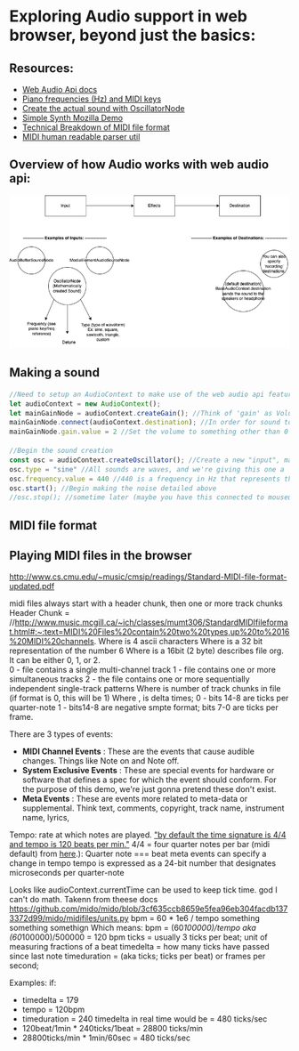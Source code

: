 # Exploring Audio support in web browser, beyond just the basics:

## Resources: 
- [Web Audio Api docs](https://developer.mozilla.org/en-US/docs/Web/API/Web_Audio_API)
- [Piano frequencies (Hz) and MIDI keys](https://en.wikipedia.org/wiki/Piano_key_frequencies)
- [Create the actual sound with OscillatorNode](https://developer.mozilla.org/en-US/docs/Web/API/OscillatorNode)
- [Simple Synth Mozilla Demo](https://developer.mozilla.org/en-US/docs/Web/API/Web_Audio_API/Simple_synth)
- [Technical Breakdown of MIDI file format](http://www.music.mcgill.ca/~ich/classes/mumt306/StandardMIDIfileformat.html)
- [MIDI human readable parser util](https://github.com/colxi/midi-parser-js)

## Overview of how Audio works with web audio api:
![drawing of input effects destination](img/web-audio-api.drawio.png)

## Making a sound
```javascript
//Need to setup an AudioContext to make use of the web audio api features
let audioContext = new AudioContext();
let mainGainNode = audioContext.createGain(); //Think of 'gain' as Volume 
mainGainNode.connect(audioContext.destination); //In order for sound to happen we must be connected to the computer's speaker system or headphones.
mainGainNode.gain.value = 2 //Set the volume to something other than 0

//Begin the sound creation
const osc = audioContext.createOscillator(); //Create a new "input", mathematically
osc.type = "sine" //All sounds are waves, and we're giving this one a 'sine' wave
osc.frequency.value = 440 //440 is a frequency in Hz that represents the "A" tone (middle of piano)
osc.start(); //Begin making the noise detailed above
//osc.stop(); //sometime later (maybe you have this connected to mouseup or mousedown), STOP making the noise.
```

## MIDI file format
<placeholder>

## Playing MIDI files in the browser
<placeholder>

http://www.cs.cmu.edu/~music/cmsip/readings/Standard-MIDI-file-format-updated.pdf

midi files always start with a header chunk, then one or more track chunks
Header Chunk = <chunk type><length><format><ntrks><division>
//http://www.music.mcgill.ca/~ich/classes/mumt306/StandardMIDIfileformat.html#:~:text=MIDI%20Files%20contain%20two%20types,up%20to%2016%20MIDI%20channels.
Where <chunk type> is 4 ascii characters
Where <length> is a 32 bit representation of the number 6
Where <format> is a 16bit (2 byte) describes file org. It can be either 0, 1, or 2.  
    0 - file contains a single multi-channel track
    1 - file contains one or more simultaneous tracks
    2 - the file contains one or more sequentially independent single-track patterns
Where <ntrks> is number of track chunks in file (if format is 0, this will be 1)
Where <division>, is delta times; 
    0 - bits 14-8 are ticks per quarter-note
    1 - bits14-8 are negative smpte format; bits 7-0 are ticks per frame.

There are 3 types of events: 
- **MIDI Channel Events** : These are the events that cause audible changes. Things like Note on and Note off.
- **System Exclusive Events** : These are special events for hardware or software that defines a spec for which the event should conform.  For the purpose of this demo, we're just gonna pretend these don't exist.
- **Meta Events** : These are events more related to meta-data or supplemental. Think text, comments, copyright, track name, instrument name, lyrics, 

Tempo: rate at which notes are played. ["by default the time signature is 4/4 and tempo is 120 beats per min."](https://sites.uci.edu/camp2014/2014/05/19/timing-in-midi-files/)
4/4 = four quarter notes per bar (midi default) from [here](https://majicdesigns.github.io/MD_MIDIFile/page_timing.html#:~:text=A%20MIDI%20quarter%20note%20normally,you're%20in%204).):
Quarter note === beat
meta events can specify a change in tempo
tempo is expressed as a 24-bit number that designates microseconds per quarter-note

Looks like audioContext.currentTime can be used to keep tick time. 
god I can't do math. Takenn from theese docs https://github.com/mido/mido/blob/3cf635ccb8659e5fea96eb304facdb1373372d99/mido/midifiles/units.py
bpm = 60 * 1e6 / tempo something something somethign
Which means: 
bpm = (60*100000)/tempo aka (60*100000)/500000 = 120 bpm
ticks = usually 3 ticks per beat; unit of measuring fractions of a beat
timedelta = how many ticks have passed since last note
timeduration = (aka ticks; ticks per beat) or frames per second;

Examples:
if:
- timedelta = 179 
- tempo = 120bpm
- timeduration = 240
timedelta in real time would be = 480 ticks/sec
- 120beat/1min * 240ticks/1beat  = 28800 ticks/min
- 28800ticks/min * 1min/60sec = 480 ticks/sec
